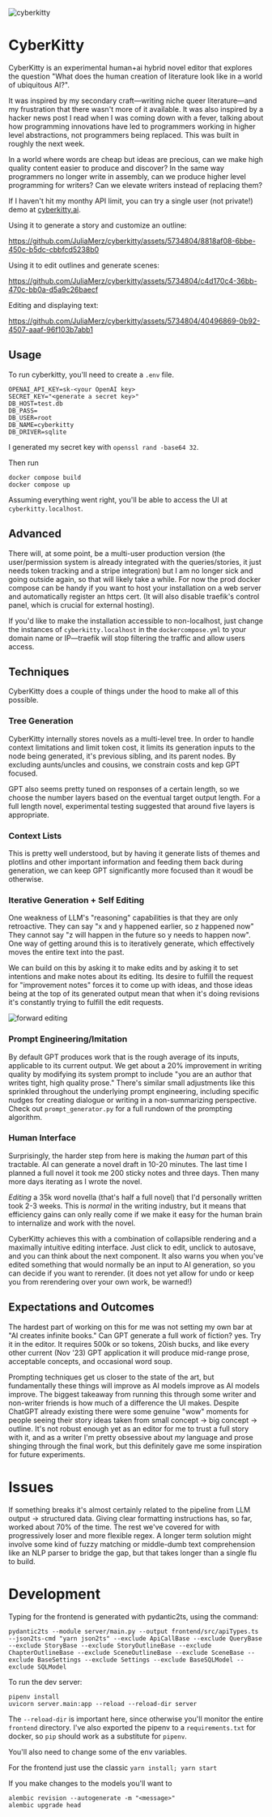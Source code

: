 ![cyberkitty](./cyberkitty-nb-small.png)
# CyberKitty

CyberKitty is an experimental human+ai hybrid novel editor that explores the question
"What does the human creation of literature look like in a world of ubiquitous AI?".

It was inspired by my secondary craft—writing niche queer literature—and my frustration that
there wasn't more of it available. It was also inspired by a hacker news post I read when I was
coming down with a fever, talking about how programming innovations have led to programmers
working in higher level abstractions, not programmers being replaced. This was built in
roughly the next week.

In a world where words are cheap but ideas are precious, can we make high quality content easier to
produce and discover? In the same way programmers no longer write in assembly, can we produce
higher level programming for writers? Can we elevate writers instead of replacing them?

If I haven't hit my monthy API limit, you can try a single user (not private!) demo
at [cyberkitty.ai](https://cyberkitty.ai).

Using it to generate a story and customize an outline:

https://github.com/JuliaMerz/cyberkitty/assets/5734804/8818af08-6bbe-450c-b5dc-cbbfcd5238b0

Using it to edit outlines and generate scenes:

https://github.com/JuliaMerz/cyberkitty/assets/5734804/c4d170c4-36bb-470c-bb0a-d5a9c26baecf

Editing and displaying text:

https://github.com/JuliaMerz/cyberkitty/assets/5734804/40496869-0b92-4507-aaaf-96f103b7abb1


## Usage
To run cyberkitty, you'll need to create a `.env` file.

```
OPENAI_API_KEY=sk-<your OpenAI key>
SECRET_KEY="<generate a secret key>"
DB_HOST=test.db
DB_PASS=
DB_USER=root
DB_NAME=cyberkitty
DB_DRIVER=sqlite
```
I generated my secret key with `openssl rand -base64 32`.

Then run
```
docker compose build
docker compose up
```

Assuming everything went right, you'll be able to access the UI at `cyberkitty.localhost`.

## Advanced

There will, at some point, be a multi-user production version (the user/permission system is already integrated
with the queries/stories, it just needs token tracking and a stripe integration) but I am
no longer sick and going outside again, so that will likely take a while. For now the prod
docker compose can be handy if you want to host your installation on a web server and
automatically register an https cert. (It will also disable traefik's control panel, which
is crucial for external hosting).

If you'd like to make the installation accessible to non-localhost, just change the instances
of `cyberkitty.localhost` in the `dockercompose.yml` to your domain name or IP—traefik will
stop filtering the traffic and allow users access.

## Techniques
CyberKitty does a couple of things under the hood to make all of this possible.

### Tree Generation
CyberKitty internally stores novels as a multi-level tree. In order to handle context limitations
and limit token cost, it limits its generation inputs to the node being generated, it's previous
sibling, and its parent nodes. By excluding aunts/uncles and cousins, we constrain costs and
kep GPT focused.

GPT also seems pretty tuned on responses of a certain length, so we choose the number layers
based on the eventual target output length. For a full length novel, experimental testing
suggested that around five layers is appropriate.

### Context Lists
This is pretty well understood, but by having it generate lists of themes and plotlins and other
important information and feeding them back during generation, we can keep GPT significantly
more focused than it woudl be otherwise.

### Iterative Generation + Self Editing
One weakness of LLM's "reasoning" capabilities is that they are only retroactive. They
can say "x and y happened earlier, so z happened now" They cannot say "z will happen in the future
so y needs to happen now". One way of getting around this is to iteratively generate, which effectively
moves the entire text into the past.

We can build on this by asking it to make edits and by asking it to set intentions and make notes
about its editing. Its desire to fulfill the request for "improvement notes" forces it to come up with ideas,
and those ideas being at the top of its generated output mean that when it's doing revisions it's constantly
trying to fulfill the edit requests.

![forward editing](./forward_edits.png)

### Prompt Engineering/Imitation
By default GPT produces work that is the rough average of its inputs, applicable to its current output.
We get about a 20% improvement in writing quality by modifying its system prompt to include "you are an author
that writes tight, high quality prose." There's similar small adjustments like this sprinkled throughout
the underlying prompt engineering, including specific nudges for creating dialogue or writing in a non-summarizing
perspective. Check out `prompt_generator.py` for a full rundown of the prompting algorithm.

### Human Interface
Surprisingly, the harder step from here is making the *human* part of this tractable. AI
can generate a novel draft in 10-20 minutes. The last time I planned a full novel it took me
200 sticky notes and three days. Then many more days iterating as I wrote the novel.

*Editing* a 35k word novella (that's half a full novel) that I'd personally written took 2-3 weeks.
This is *normal* in the writing industry, but it means that efficiency gains can only really come
if we make it easy for the human brain to internalize and work with the novel.

CyberKitty achieves this with a combination of collapsible rendering and a maximally intuitive editing interface. Just
click to edit, unclick to autosave, and you can think about the next component. It also warns you
when you've edited something that would normally be an input to AI generation, so you can decide
if you want to rerender. (it does not yet allow for undo or keep you from rerendering over your own work, be warned!)

## Expectations and Outcomes
The hardest part of working on this for me was not setting my own bar at "AI creates infinite books."
Can GPT generate a full work of fiction? yes. Try it in the editor. It requires 500k or so tokens, 20ish bucks,
 and like every other current (Nov '23) GPT application it will produce mid-range prose, acceptable concepts,
and occasional word soup.

Prompting techniques get us closer to the state of the art, but fundamentally these things will improve
as AI models improve as AI models improve. The biggest takeaway from running this through some
writer and non-writer friends is how much of a difference the UI makes. Despite ChatGPT already
existing there were some genuine "wow" moments for people seeing their story ideas taken from
small concept -> big concept -> outline. It's not robust enough yet as an editor for me to trust
a full story with it, and as a writer I'm pretty obsessive about _my_ language and prose shinging
through the final work, but this definitely gave me some inspiration for future experiments.

# Issues
If something breaks it's almost certainly related to the pipeline from LLM output -> structured data.
Giving clear formatting instructions has, so far, worked about 70% of the time. The rest we've
covered for with progressively loser and more flexible regex. A longer term solution might involve
some kind of fuzzy matching or middle-dumb text comprehension like an NLP parser to bridge the gap,
but that takes longer than a single flu to build.

# Development
Typing for the frontend is generated with pydantic2ts, using the command:
```
pydantic2ts --module server/main.py --output frontend/src/apiTypes.ts --json2ts-cmd "yarn json2ts" --exclude ApiCallBase --exclude QueryBase --exclude StoryBase --exclude StoryOutlineBase --exclude ChapterOutlineBase --exclude SceneOutlineBase --exclude SceneBase --exclude BaseSettings --exclude Settings --exclude BaseSQLModel --exclude SQLModel
```

To run the dev server:
```
pipenv install
uvicorn server.main:app --reload --reload-dir server
```
The `--reload-dir` is important here, since otherwise you'll monitor the entire `frontend` directory. I've also
exported the pipenv to a `requirements.txt` for docker, so `pip` should work as a substitute for `pipenv`.

You'll also need to change some of the env variables.

For the frontend just use the classic `yarn install; yarn start`

If you make changes to the models you'll want to
```
alembic revision --autogenerate -m "<message>"
alembic upgrade head
```
